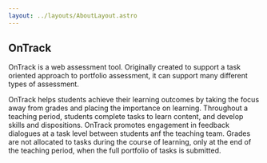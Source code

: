 ```yaml
---
layout: ../layouts/AboutLayout.astro
---
```


## OnTrack

OnTrack is a web assessment tool. Originally created to support a task oriented approach to portfolio assessment, it can support many different types of assessment. 

OnTrack helps students achieve their learning outcomes by taking the focus away from grades and placing the importance on learning. Throughout a teaching period, students complete tasks to learn content, and develop skills and dispositions. OnTrack promotes engagement in feedback dialogues at a task level between students anf the teaching team.  Grades are not allocated to tasks during the course of learning, only at the end of the teaching period, when the full portfolio of tasks is submitted. 
